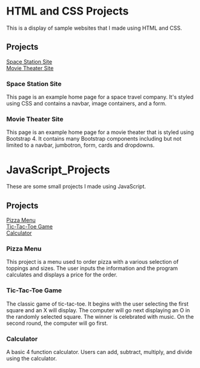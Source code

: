 <h1>HTML and CSS Projects</h1>

This is a display of sample websites that I made using HTML and CSS.

<h2>Projects</h2>

[Space Station Site](https://github.com/TomSpencer-Dev/Development_Portfolio/blob/main/HTML_CSS_Projects/TheSpaceStation.html)<br>
[Movie Theater Site](https://github.com/TomSpencer-Dev/Development_Portfolio/blob/main/HTML_CSS_Projects/academy.cinemas.html)
<br>

<h3>Space Station Site</h3>

This page is an example home page for a space travel company. It's styled using CSS and contains a navbar, image containers, and a form.

<h3>Movie Theater Site</h3>

This page is an example home page for a movie theater that is styled using Bootstrap 4. It contains many Bootstrap components including but not limited to a navbar, jumbotron, form, cards and dropdowns. 
# JavaScript_Projects

These are some small projects I made using JavaScript.

<h2>Projects</h2>

[Pizza Menu](https://github.com/TomSpencer-Dev/Development_Portfolio/tree/main/JavaScript_Projects/Pizza_Menu)<br>
[Tic-Tac-Toe Game](https://github.com/TomSpencer-Dev/Development_Portfolio/tree/main/JavaScript_Projects/TicTacToe)<br>
[Calculator](https://github.com/TomSpencer-Dev/Development_Portfolio/tree/main/JavaScript_Projects/Calculator)
<br>

<h3>Pizza Menu</h3>

This project is a menu used to order pizza with a various selection of toppings and sizes. The user inputs the information and the program calculates and displays a price for the order.

<h3>Tic-Tac-Toe Game</h3>

The classic game of tic-tac-toe. It begins with the user selecting the first square and an X will display. The computer will go next displaying an O in the randomly selected square. The winner is celebrated with music. On the second round, the computer will go first. 

<h3>Calculator</h3>

A basic 4 function calculator. Users can add, subtract, multiply, and divide using the calculator. 

